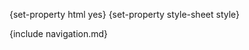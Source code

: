 {set-property html yes}
{set-property style-sheet style}

   [gwking]: http://www.metabang.com/
   [153]: http://www.weitz.de/
   [section-introduction]: introduction.html
   [section-prerequisites]: setup.html
   [section-install]: install.html
   [section-uninstall]: uninstall.html
   [section-reference]: reference.html
   [section-changelog]: changelog.html
   [section-license]: copyright.html
   [section-index]: index.html

<div id="header">
{include navigation.md}
</div>
